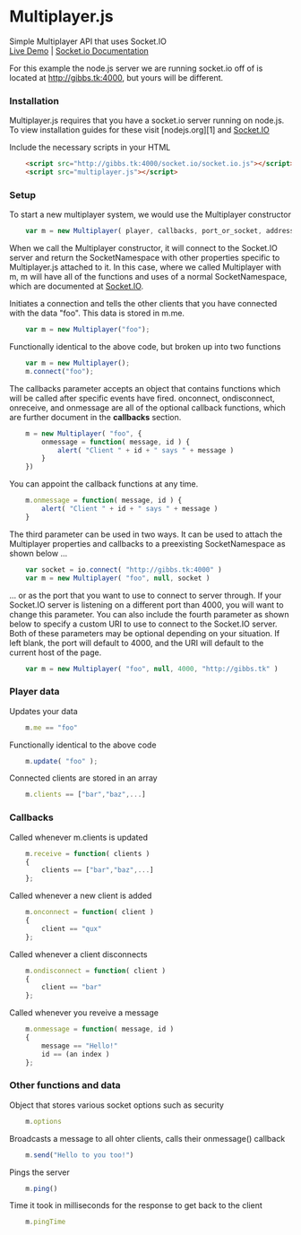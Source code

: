 Multiplayer.js
==============

Simple Multiplayer API that uses Socket.IO  
[Live Demo](http://gibbs.tk/socket.io/) | [Socket.io Documentation](http://socket.io/#how-to-use)  

For this example the node.js server we are running socket.io off of is located at http://gibbs.tk:4000, but yours will be different.  

### Installation ###

Multiplayer.js requires that you have a socket.io server running on node.js.  
To view installation guides for these visit [nodejs.org][1] and [Socket.IO](http://socket.io/#how-to-use)

Include the necessary scripts in your HTML
```html
    <script src="http://gibbs.tk:4000/socket.io/socket.io.js"></script>
    <script src="multiplayer.js"></script>
```

### Setup ###

To start a new multiplayer system, we would use the Multiplayer constructor
```javascript
    var m = new Multiplayer( player, callbacks, port_or_socket, address )
```

When we call the Multiplayer constructor, it will connect to the Socket.IO server and return the SocketNamespace with other properties specific to Multiplayer.js attached to it. In this case, where we called Multiplayer with m, m will have all of the functions and uses of a normal SocketNamespace, which are documented at [Socket.IO](http://socket.io/#how-to-use).   

Initiates a connection and tells the other clients that you have connected with the data "foo". This data is stored in m.me.
```javascript
    var m = new Multiplayer("foo");
```
Functionally identical to the above code, but broken up into two functions
```javascript
    var m = new Multiplayer();
    m.connect("foo");
```


The callbacks parameter accepts an object that contains functions which will be called after specific events have fired. onconnect, ondisconnect, onreceive, and onmessage are all of the optional callback functions, which are further document in the __callbacks__ section.  
```javascript
    m = new Multiplayer( "foo", {
        onmessage = function( message, id ) {
            alert( "Client " + id + " says " + message )
        }
    })
```
You can appoint the callback functions at any time.
```javascript
    m.onmessage = function( message, id ) {
        alert( "Client " + id + " says " + message )
    }
```

The third parameter can be used in two ways. It can be used to attach the Multiplayer properties and callbacks to a preexisting SocketNamespace as shown below ...
```javascript
    var socket = io.connect( "http://gibbs.tk:4000" )
    var m = new Multiplayer( "foo", null, socket )
```

... or as the port that you want to use to connect to server through. If your Socket.IO server is listening on a different port than 4000, you will want to change this parameter. You can also include the fourth parameter as shown below to specify a custom URI to use to connect to the Socket.IO server. Both of these parameters may be optional depending on your situation. If left blank, the port will default to 4000, and the URI will default to the current host of the page.
```javascript
    var m = new Multiplayer( "foo", null, 4000, "http://gibbs.tk" )
```



### Player data ###

Updates your data 
```javascript
    m.me == "foo"
```
Functionally identical to the above code  
```javascript
    m.update( "foo" );
```
Connected clients are stored in an array  
```javascript
    m.clients == ["bar","baz",...]
```
    
    
### Callbacks ###

Called whenever m.clients is updated  
```javascript
    m.receive = function( clients )
    {
    	clients == ["bar","baz",...]
    };
```
Called whenever a new client is added  
```javascript
    m.onconnect = function( client )
    {
    	client == "qux"
    };
```
Called whenever a client disconnects  
```javascript
    m.ondisconnect = function( client )
    {
    	client == "bar"
    };
```
Called whenever you reveive a message  
```javascript
    m.onmessage = function( message, id )
    {
    	message == "Hello!"
        id == (an index )
    };
```
    
### Other functions and data ###

Object that stores various socket options such as security  
```javascript
    m.options
```
Broadcasts a message to all ohter clients, calls their onmessage() callback 
```javascript
    m.send("Hello to you too!")
```
Pings the server  
```javascript
    m.ping()
```
Time it took in milliseconds for the response to get back to the client 
```javascript
    m.pingTime
```